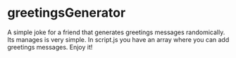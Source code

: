 # greetingsGenerator
A simple joke for a friend that generates greetings messages randomically. 
Its manages is very simple. In script.js you have an array where you can add greetings messages. 
Enjoy it!
